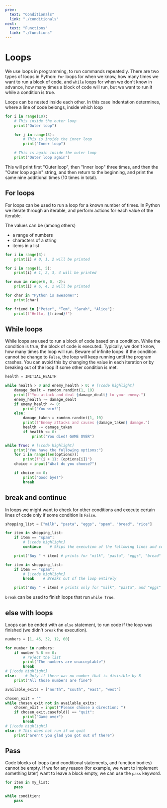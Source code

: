 ```yaml
---
prev:
  text: "Conditionals"
  link: "./conditionals"
next:
  text: "Functions"
  link: "./functions"
---
```


# Loops

We use loops in programming, to run commands repeatedly. There are two types of loops in Python: `for` loops for when we know, how many times we want to run a block of code, and `while` loops for when we don't know in advance, how many times a block of code will run, but we want to run it while a condition is true.

Loops can be nested inside each other. In this case indentation determines, where a line of code belongs, inside which loop

```python
for i in range(10):
    # This inside the outer loop
    print("Outer loop")

    for j in range(3):
        # This is inside the inner loop
        print("Inner loop")

    # This is again inside the outer loop
    print("Outer loop again")
```

This will print first "Outer loop", then "Inner loop" three times, and then the "Outer loop again" string, and then return to the beginning, and print the same nine additional times (10 times in total).

## For loops

For loops can be used to run a loop for a known number of times. In Python we iterate through an iterable, and perform actions for each value of the iterable.

The values can be (among others)

- a range of numbers
- characters of a string
- items in a list

```python
for i in range(3):
    print(i) # 0, 1, 2 will be printed

for i in range(1, 5):
    print(i) # 1, 2, 3, 4 will be printed

for num in range(6, 0, -2):
    print(i) # 6, 4, 2 will be printed

for char in "Python is awesome!":
    print(char)

for friend in ["Peter", "Tom", "Sarah", "Alice"]:
    print(f"Hello, {friend}!")
```

## While loops

While loops are used to run a block of code based on a condition. While the condition is true, the block of code is executed. Typically, we don't know, how many times the loop will run. Beware of infinite loops: if the condition cannot be change to `False`, the loop will keep running until the program crashes. You can avoid this by changing the value in each iteration or by breaking out of the loop if some other condition is met.

```python
health = INITIAL_HEALTH

while health > 0 and enemy_health > 0: # [!code highlight]
    damage_dealt = random.randint(1, 10)
    print(f"You attack and deal {damage_dealt} to your enemy.")
    enemy_health -= damage_dealt
    if enemy_health <= 0:
        print("You win!")
    else:
        damage_taken = random.randint(1, 10)
        print(f"Enemy attacks and causes {damage_taken} damage.")
        health -= damage_taken
        if health <= 0:
            print("You died! GAME OVER")

while True: # [!code highlight]
    print("You have the following options:")
    for i in range(len(options)):
        print(f"{i + 1}: {options[i]}")
    choice = input("What do you choose?")

    if choice == 0:
        print("Good bye!")
        break
```

## break and continue

In loops we might want to check for other conditions and execute certain lines of code only if some condition is `False`.

```python
shopping_list = ["milk", "pasta", "eggs", "spam", "bread", "rice"]

for item in shopping_list:
    if item == "spam":
        # [!code highlight]
        continue    # Skips the execution of the following lines and continues straight to the next value

    print("Buy " + item) # prints for "milk", "pasta", "eggs", "bread" and "rice"

for item in shopping_list:
    if item == "spam":
        # [!code highlight]
        break    # Breaks out of the loop entirely

    print("Buy " + item) # prints only for "milk", "pasta", and "eggs"
```

`break` can be used to finish loops that run `while True`.

## else with loops

Loops can be ended with an `else` statement, to run code if the loop was finished (we didn't `break` the execution).

```python
numbers = [1, 45, 32, 12, 60]

for number in numbers:
    if number % 8 == 0:
        # reject the list
        print("The numbers are unacceptable")
        break
# [!code highlight]
else:    # Only if there was no number that is divisible by 8
    print("All those numbers are fine")

available_exits = ["north", "south", "east", "west"]

chosen_exit = ""
while chosen_exit not in available_exits:
    chosen_exit = input("Please choose a direction: ")
    if chosen_exit.casefold() == "quit":
        print("Game over")
        break
# [!code highlight]
else: # This does not run if we quit
    print("aren't you glad you got out of there")
```

## Pass

Code blocks of loops (and conditional statements, and function bodies) cannot be empty. If we for any reason (for example, we want to implement something later) want to leave a block empty, we can use the `pass` keyword.

```python
for item in my_list:
    pass

while condition:
    pass
```
